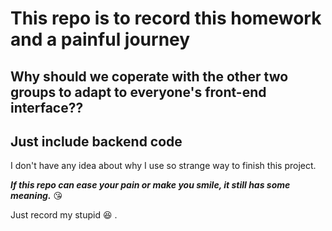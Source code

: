 # This repo is to record this homework and a painful journey
## Why should we coperate with the other two groups to adapt to everyone's front-end interface??
## Just include backend code
  I don't have any idea about why I use so strange way to finish this project. 
  
  ***If this repo can ease your pain or make you smile, it still has some meaning.*** :kissing_heart:
  
  Just record my stupid :laughing: .
